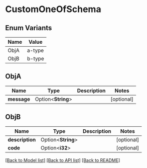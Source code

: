 # CustomOneOfSchema

## Enum Variants

| Name | Value |
|---- | -----|
| ObjA | a-type |
| ObjB | b-type |

## ObjA

Name | Type | Description | Notes
------------ | ------------- | ------------- | -------------
**message** | Option<**String**> |  | [optional]

## ObjB

Name | Type | Description | Notes
------------ | ------------- | ------------- | -------------
**description** | Option<**String**> |  | [optional]
**code** | Option<**i32**> |  | [optional]

[[Back to Model list]](../README.md#documentation-for-models) [[Back to API list]](../README.md#documentation-for-api-endpoints) [[Back to README]](../README.md)


